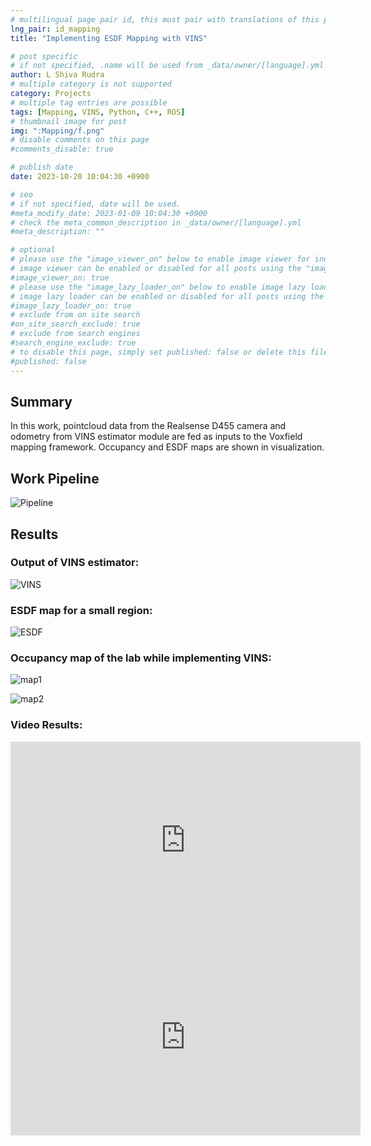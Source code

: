 ```yaml
---
# multilingual page pair id, this must pair with translations of this page. (This name must be unique)
lng_pair: id_mapping
title: "Implementing ESDF Mapping with VINS"

# post specific
# if not specified, .name will be used from _data/owner/[language].yml
author: L Shiva Rudra
# multiple category is not supported
category: Projects
# multiple tag entries are possible
tags: [Mapping, VINS, Python, C++, ROS]
# thumbnail image for post
img: ":Mapping/f.png"
# disable comments on this page
#comments_disable: true

# publish date
date: 2023-10-20 10:04:30 +0900

# seo
# if not specified, date will be used.
#meta_modify_date: 2023-01-09 10:04:30 +0900
# check the meta_common_description in _data/owner/[language].yml
#meta_description: ""

# optional
# please use the "image_viewer_on" below to enable image viewer for individual pages or posts (_posts/ or [language]/_posts folders).
# image viewer can be enabled or disabled for all posts using the "image_viewer_posts: true" setting in _data/conf/main.yml.
#image_viewer_on: true
# please use the "image_lazy_loader_on" below to enable image lazy loader for individual pages or posts (_posts/ or [language]/_posts folders).
# image lazy loader can be enabled or disabled for all posts using the "image_lazy_loader_posts: true" setting in _data/conf/main.yml.
#image_lazy_loader_on: true
# exclude from on site search
#on_site_search_exclude: true
# exclude from search engines
#search_engine_exclude: true
# to disable this page, simply set published: false or delete this file
#published: false
---
```


## Summary

In this work, pointcloud data from the Realsense D455 camera and odometry from VINS estimator module are fed as inputs to the Voxfield mapping framework. Occupancy and ESDF maps are shown in visualization.

## Work Pipeline

![Pipeline](:Mapping/i.png)

## Results

### Output of VINS estimator:

![VINS](:Mapping/e.png)

### ESDF map for a small region:

![ESDF](:Mapping/f.png)

### Occupancy map of the lab while implementing VINS:

![map1](:Mapping/g.png)

![map2](:Mapping/h.png)

### Video Results:

<iframe width="560" height="315" src="https://www.youtube.com/embed/nKO_ds5VaFg?si=JZnoUhTXfWRBph9L" title="YouTube video player" frameborder="0" allow="accelerometer; autoplay; clipboard-write; encrypted-media; gyroscope; picture-in-picture; web-share" allowfullscreen></iframe>

<iframe width="560" height="315" src="https://www.youtube.com/embed/oRt61GfpLrM?si=BymV5UJi6bKZbzej" title="YouTube video player" frameborder="0" allow="accelerometer; autoplay; clipboard-write; encrypted-media; gyroscope; picture-in-picture; web-share" allowfullscreen></iframe>